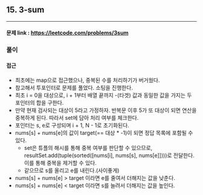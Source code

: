 ## 15. 3-sum

---

#### 문제 link : https://leetcode.com/problems/3sum
### 풀이

#### 접근
- 최초에는 map으로 접근했으나, 중복된 수를 처리하기가 버거웠다.
- 참고해서 투포인터로 문제를 풀었다. 소팅을 진행한다.
- 최초 i = 0을 대상으로, i + 1부터 배열 끝까지 -(타겟) 값과 동일한 값을 가지는 두 포인터의 합을 구한다.
- 만약 현재 검사되는 대상이 5라고 가정하자. 반복문 이후 5가 또 대상이 되면 연산을 중복하게 된다. 따라서 set에 담아 처리 여부를 체크한다.
- 포인터는 s, e로 구성되며 i + 1, N - 1로 초기화된다.
- nums[s] + nums[e]의 값이 target(== 대상 * -1)이 되면 정답 목록에 포함될 수 있다. 
  - set은 튜플의 해시를 통해 중복 여부를 판단할 수 있으므로, resultSet.add(tuple(sorted([nums[i], nums[s], nums[e]])))로 전달한다. 이를 통해 중복을 제거할 수 있다.
  - 같으므로 s를 올리고 e를 내린다.(사이좋게)
- nums[s] + nums[e] > target 이라면 e를 줄여서 더해지는 값을 낮춘다.
- nums[s] + nums[e] < target 이라면 s를 늘려서 더해지는 값을 높인다. 





